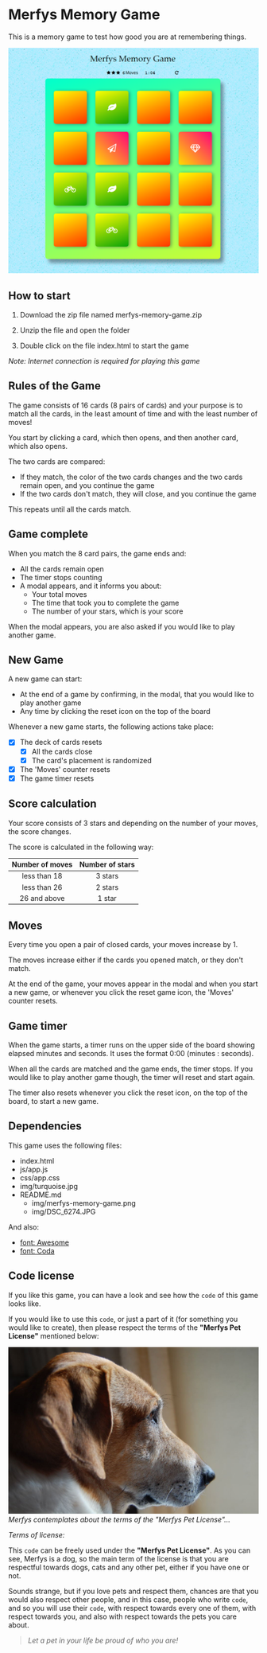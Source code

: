 # Merfys Memory Game

This is a memory game to test how good you are at remembering things.

![Screenshot of a game called, Merfys Memory Game, with a board consisting of 16 memory cards](img/merfys-memory-game.png)

## How to start

1. Download the zip file named merfys-memory-game.zip

2. Unzip the file and open the folder

3. Double click on the file index.html to start the game

_Note: Internet connection is required for playing this game_

## Rules of the Game

The game consists of 16 cards (8 pairs of cards) and your purpose is to match all the cards, in the least amount of time and with the least number of moves!

You start by clicking a card, which then opens, and then another card, which also opens.

The two cards are compared:

* If they match, the color of the two cards changes and the two cards remain open, and you continue the game
* If the two cards don't match, they will close, and you continue the game

This repeats until all the cards match.

## Game complete

 When you match the 8 card pairs, the game ends and:

 * All the cards remain open
 * The timer stops counting
 * A modal appears, and it informs you about:
    * Your total moves
    * The time that took you to complete the game
    * The number of your stars, which is your score

When the modal appears, you are also asked if you would like to play another game.

## New Game

A new game can start:

* At the end of a game by confirming, in the modal, that you would like to play another game
* Any time by clicking the reset icon on the top of the board

Whenever a new game starts, the following actions take place:

* [x] The deck of cards resets
    * [x] All the cards close
    * [x] The card's placement is randomized
* [x] The 'Moves' counter resets
* [x] The game timer resets

## Score calculation

Your score consists of 3 stars and depending on the number of your moves, the score changes.

The score is calculated in the following way:

Number of moves | Number of stars
     :---:      |      :---:
 less than 18   | 3 stars
 less than 26   | 2 stars
 26 and above   | 1 star

## Moves

Every time you open a pair of closed cards, your moves increase by 1.

The moves increase either if the cards you opened match, or they don't match.

At the end of the game, your moves appear in the modal and when you start a new game, or whenever you click the reset game icon, the 'Moves' counter resets.

## Game timer

 When the game starts, a timer runs on the upper side of the board showing elapsed minutes and seconds. It uses the format 0:00 (minutes : seconds).

 When all the cards are matched and the game ends, the timer stops. If you would like to play another game though, the timer will reset and start again.

 The timer also resets whenever you click the reset icon, on the top of the board, to start a new game.

## Dependencies

This game uses the following files:

* index.html
* js/app.js
* css/app.css
* img/turquoise.jpg
* README.md
  * img/merfys-memory-game.png
  * img/DSC_6274.JPG

And also:

* [font: Awesome](https://maxcdn.bootstrapcdn.com/font-awesome/4.6.1/css/font-awesome.min.css)
* [font: Coda](https://fonts.googleapis.com/css?family=Coda)

## Code license

If you like this game, you can have a look and see how the `code` of this game looks like.

If you would like to use this `code`, or just a part of it (for something you would like to create), then please respect the terms of the **"Merfys Pet License"** mentioned below:

![A brown and white large breed dog, named Merfys, sitting still and looking at the distance](img/DSC_6274.JPG)
_Merfys contemplates about the terms of the "Merfys Pet License"..._

_Terms of license:_

This `code` can be freely used under the **"Merfys Pet License"**. As you can see, Merfys is a dog, so the main term of the license is that you are respectful towards dogs, cats and any other pet, either if you have one or not.

Sounds strange, but if you love pets and respect them, chances are that you would also respect other people, and in this case, people who write `code`, and so you will use their `code`, with respect towards every one of them, with respect towards you, and also with respect towards the pets you care about.

>_Let a pet in your life be proud of who you are!_